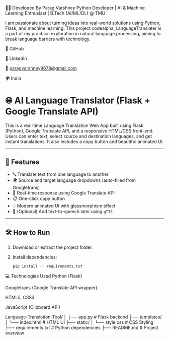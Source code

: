 👨‍💻 Developed By
Parag Varshney
Python Developer | AI & Machine Learning Enthusiast | B.Tech (AI/ML/DL) @ TMU

I am passionate about turning ideas into real-world solutions using Python, Flask, and machine learning. This project codealpha_LanguageTranslater is a part of my practical exploration in natural language processing, aiming to break language barriers with technology.

🔗 GitHub

🔗 LinkedIn

📧 paragvarshney9678@gmail.com

🌍 India


# 🌐 AI Language Translator (Flask + Google Translate API)

This is a real-time Language Translation Web App built using Flask (Python), Google Translate API, and a responsive HTML/CSS front-end. Users can enter text, select source and destination languages, and get instant translations. It also includes a copy button and beautiful animated UI.

---

## 🚀 Features

- 🔤 Translate text from one language to another
- 🌍 Source and target language dropdowns (auto-filled from Googletrans)
- 🧠 Real-time response using Google Translate API
- 📋 One-click copy button
- 💡 Modern animated UI with glassmorphism effect
- 📢 (Optional) Add text-to-speech later using `gTTS`

---

## 🛠️ How to Run

1. Download or extract the project folder.

2. Install dependencies:
   ```bash
   pip install -r requirements.txt

💻 Technologies Used
Python (Flask)

Googletrans (Google Translate API wrapper)

HTML5, CSS3

JavaScript (Clipboard API)



Language-Translation-Tool/
│
├── app.py                     # Flask backend
├── templates/
│   └── index.html             # HTML UI
├── static/
│   └── style.css              # CSS Styling
├── requirements.txt           # Python dependencies
├── README.md                  # Project overview
